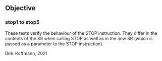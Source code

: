 ## Objective

### stop1 to stop5

These tests verify the behaviour of the STOP instruction. They differ in the contents of the SR when calling STOP as well as in the new SR (which is passed as a parameter to the STOP instruction).


Dirk Hoffmann, 2021
